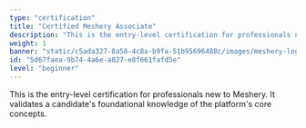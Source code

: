 ```yaml
---
type: "certification"
title: "Certified Meshery Associate"
description: "This is the entry-level certification for professionals new to Meshery. It validates a candidate's foundational knowledge of the platform's core concepts."
weight: 1
banner: "static/c5ada327-8a58-4c8a-b9fa-51b95696488c/images/meshery-logo-light-text-pad.png"
id: "5d67faea-9b74-4a6e-a827-e8f661fafd5e"
level: "beginner"
---
```

This is the entry-level certification for professionals new to Meshery. It validates a candidate's foundational knowledge of the platform's core concepts.
<!-- Add your Academy content here -->
